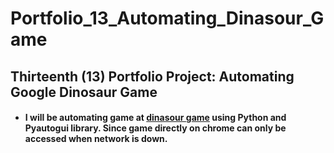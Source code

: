 # Portfolio_13_Automating_Dinasour_Game

## Thirteenth (13) Portfolio Project: Automating Google Dinosaur Game
 - #### I will be automating game at [dinasour game](https://elgoog.im/dinosaur-game/) using Python and Pyautogui library. Since game directly on chrome can only be accessed when network is down.